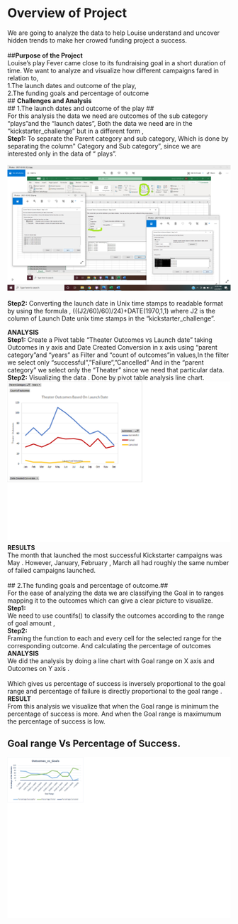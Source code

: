   # **Overview of Project**  
  We are going to analyze the data to help Louise understand and uncover hidden trends to make her crowed funding project a success.<br/>  
  ##**Purpose of the Project** <br/>
  Louise’s play Fever came close to its fundraising goal in a short duration of time. We want to analyze and visualize  how different campaigns fared in relation to,<br/>
    1.The launch dates and outcome of the play,<br/>
    2.The funding goals and percentage of outcome<br/>
    ## **Challenges and Analysis** <br/>
        ## 1.The launch dates and outcome of the play ##<br/>
                For this analysis the data we need 	are outcomes of the sub category “plays”and the “launch dates”,
         Both the data we need are in the “kickstarter_challenge” but in a different form ,<br/>
     **Step1:**  To separate the Parent category and sub category,
                 Which is done by separating the column" Category and Sub category”, since we are interested only in the data of “ plays”.<br/>                 
                 ![](https://github.com/ramyasnl/Kickstarter_Challenge/blob/main/subcatseparation.png) <br/>                 
     **Step2:**  Converting the launch date in Unix time stamps to readable format by using the formula ,
                 (((J2/60)/60)/24)+DATE(1970,1,1) where J2 is the column of Launch Date unix time stamps in the “kickstarter_challenge”.<br/>
          
   **ANALYSIS**<br/>
   **Step1:** Create a Pivot table  “Theater Outcomes vs Launch date” taking Outcomes in y axis and Date Created Conversion in x axis using 
                 “parent category”and  “years” as Filter and “count of outcomes”in values,In the filter we select only “successful”,”Failure”,”Cancelled”
                  And in the “parent category” we select only the “Theater” since we need that particular data.<br/>
    **Step2:** Visualizing the data .
                 Done by  pivot table analysis line chart.<br/>
                 ![](https://github.com/ramyasnl/Kickstarter_Challenge/blob/main/D1months%20vs%20theateroutcomes.png) <br/>
     **RESULTS**<br/>
                The month that launched the most successful Kickstarter campaigns was May . However, January, February , March 
                all had roughly the same number of failed campaigns launched. <br/>               
       ## 2.The funding goals and percentage of outcome.##  <br/>
      For the ease of analyzing the data we are classifying the Goal  in to ranges mapping it to the outcomes which can give a clear picture to visualize.<br/>
     **Step1:** <br/>
      We need to use countifs() to classify the outcomes according to the range of goal amount ,<br/>
     **Step2:** <br/>
     Framing the function to each and every cell for the selected range for the corresponding outcome. 
     And calculating the percentage of outcomes <br/>
     **ANALYSIS** <br/>
     We did the analysis by doing a line chart with Goal range on X axis and Outcomes on Y axis .<br/>     
     Which gives us percentage of success is inversely proportional  to the goal range and percentage of failure is directly proportional to the goal range .<br/>
     **RESULT**<br/>
From this analysis we visualize that when the Goal range is minimum the percentage of success is more.
And when the Goal range is maximumum the percentage of success is low.<br/>
## Goal range Vs Percentage of Success.
 ![](https://github.com/ramyasnl/Kickstarter_Challenge/blob/main/Outcomes_vs_GoalD2.png)<br/>
